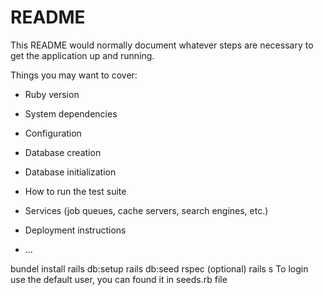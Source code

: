 # README

This README would normally document whatever steps are necessary to get the
application up and running.

Things you may want to cover:

* Ruby version

* System dependencies

* Configuration

* Database creation

* Database initialization

* How to run the test suite

* Services (job queues, cache servers, search engines, etc.)

* Deployment instructions

* ...


bundel install
rails db:setup
rails db:seed
rspec (optional)
rails s
To login use the default user, you can found it in seeds.rb file